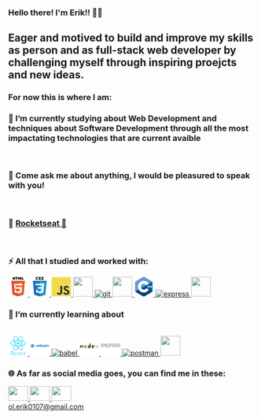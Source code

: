 ### Hello there! I'm Erik!! 👋😁

<h2>Eager and motived to build and improve my skills as person and as full-stack web developer by challenging myself through inspiring proejcts and new ideas.</h2>
<h3>For now this is where I am:</h3>

<h3 style="text-align: left;">🔭 I’m currently studying about Web Development and techniques about Software Development through all the most impactating technologies that are current avaible</h3>
<br>
<h3 style="text-align: left;">💬 Come ask me about anything, I would be pleasured to speak with you!</h3>
<br>
<h3 style="text-align: left;">🧠 
  <a href="https://www.rocketseat.com.br/" target="_blank">
     Rocketseat  🚀
  </a>
</h3>
<br>
<h3 style="text-align: left;">⚡ All that I studied and worked with: </h3>
<a href="https://www.w3.org/html/" target="_blank">
    <img src="https://raw.githubusercontent.com/devicons/devicon/master/icons/html5/html5-original-wordmark.svg" alt="html5" width="40" height="40"/> 
  </a>
 <a href="https://www.w3schools.com/css/" target="_blank"> 
    <img src="https://raw.githubusercontent.com/devicons/devicon/master/icons/css3/css3-original-wordmark.svg" alt="css3" width="40" height="40"/> 
  </a>
   <a href="https://developer.mozilla.org/en-US/docs/Web/JavaScript" target="_blank">
    <img src="https://raw.githubusercontent.com/devicons/devicon/master/icons/javascript/javascript-original.svg" alt="javascript" width="40" height="40"/>
  </a>
  <a href="https://www.mysql.com/" target="_blank">
    <img src="https://cdn.jsdelivr.net/gh/devicons/devicon/icons/mysql/mysql-plain-wordmark.svg" width="40" height="40"/>
  </a>
  <a href="https://git-scm.com/" target="_blank"> 
    <img src="https://www.vectorlogo.zone/logos/git-scm/git-scm-icon.svg" alt="git" width="40" height="40"/> 
  </a>
  <a href="github.com" target="_blank">
     <img src="https://cdn.jsdelivr.net/gh/devicons/devicon/icons/github/github-original.svg" width="40" height="40"/>
  </a>
   <a href="https://www.w3schools.com/cpp/" target="_blank">
    <img src="https://raw.githubusercontent.com/devicons/devicon/master/icons/cplusplus/cplusplus-original.svg" alt="cplusplus" width="40" height="40"/> 
  </a>
  <a href="https://trello.com/" target="_blank"> 
    <img src="https://user-images.githubusercontent.com/91575045/200572317-1584973d-a71c-40bc-a368-c0c5ab1bba3f.png" alt="express" width="40" height="40"/>
  </a>
  <a href="https://www.cypress.io/" target="_blank"> 
    <img src="https://cdn.jsdelivr.net/gh/devicons/devicon/icons/trello/trello-plain-wordmark.svg" width="40" height="40"/>
  </a>  
<h3 style="text-align: left;">🌱 I’m currently learning about</h3>
<br>
  <a href="https://reactjs.org/" target="_blank">
    <img src="https://raw.githubusercontent.com/devicons/devicon/master/icons/react/react-original-wordmark.svg" alt="react" width="40" height="40"/>
  </a>
   <a href="https://webpack.js.org" target="_blank">
    <img src="https://raw.githubusercontent.com/devicons/devicon/d00d0969292a6569d45b06d3f350f463a0107b0d/icons/webpack/webpack-original-wordmark.svg" alt="webpack" width="40" height="40"/>
  </a>
  <a href="https://babeljs.io/" target="_blank"> 
    <img src="https://www.vectorlogo.zone/logos/babeljs/babeljs-icon.svg" alt="babel" width="40" height="40"/>
  </a>
  <a href="https://nodejs.org" target="_blank"> 
    <img src="https://raw.githubusercontent.com/devicons/devicon/master/icons/nodejs/nodejs-original-wordmark.svg" alt="nodejs" width="40" height="40"/> 
  </a>
   <a href="https://expressjs.com" target="_blank"> 
    <img src="https://raw.githubusercontent.com/devicons/devicon/master/icons/express/express-original-wordmark.svg" alt="express" width="40" height="40"/>
  </a>
  <a href="https://insomnia.rest/" target="_blank">
    <img src="https://www.vectorlogo.zone/logos/getpostman/getpostman-icon.svg" alt="postman" width="40" height="40"/>
  </a>
  <a href="https://www.mongodb.com/" target="_blank">
   <img src="https://cdn.jsdelivr.net/gh/devicons/devicon/icons/mongodb/mongodb-plain-wordmark.svg" width="40" height="40"/>
  </a>
          
</p>
<h3 style="text-align: left;">🌐 As far as social media goes, you can find me in these:</h3>
<p style="text-align: left;">
  <a href="https://www.linkedin.com/in/erik-oliveira-9aa589183/" target="blank" color="FFFFFF">
    <img src="https://cdn.jsdelivr.net/gh/devicons/devicon/icons/linkedin/linkedin-original.svg" height="30" width="40" />
  </a>
  <a href="https://instagram.com/eaoerik" target="blank" color="FFFFFF">
    <img style="text-align: center;" src="https://upload.wikimedia.org/wikipedia/commons/thumb/e/e7/Instagram_logo_2016.svg/2048px-Instagram_logo_2016.svg.png "height="30" width="40" />
  </a>
  <a href="mailto:ol.erik0107@gmail.com" target="blank" color="FFFFFF">
    <img style="text-align: center;" src="https://upload.wikimedia.org/wikipedia/commons/7/7e/Gmail_icon_%282020%29.svg" height="30" width="40" />
    <br>
    ol.erik0107@gmail.com
  </a>
 
   </p>


